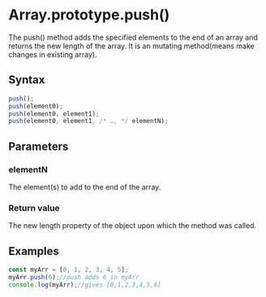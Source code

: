 # Array.prototype.push()

The push() method adds the specified elements to the end of an array and returns the new length of the array.
It is an mutating method(means make changes in existing array).

## Syntax

```js
push();
push(element0);
push(element0, element1);
push(element0, element1, /* …, */ elementN);
```

## Parameters

### elementN

The element(s) to add to the end of the array.

### Return value

The new length property of the object upon which the method was called.

## Examples

```js
const myArr = [0, 1, 2, 3, 4, 5];
myArr.push(6);//push adds 6 in myArr
console.log(myArr);//gives [0,1,2,3,4,5,6]
```
